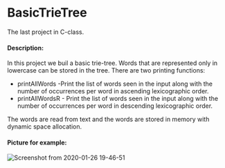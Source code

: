 # BasicTrieTree
The last project in C-class.

#### Description:
In this project we buil a basic trie-tree. Words that are represented only in lowercase can be stored in the tree.
There are two printing functions:
* printAllWords -Print the list of words seen in the input along with the number of occurrences per word in ascending lexicographic order.
* printAllWordsR - Print the list of words seen in the input along with the number of occurrences per word in descending lexicographic order.

The words are read from text and the words are stored in memory with dynamic space allocation.
#### Picture for example:
![Screenshot from 2020-01-26 19-46-51](https://user-images.githubusercontent.com/58064644/73139267-d577be80-4074-11ea-8309-8c93fde1b439.png)
 
